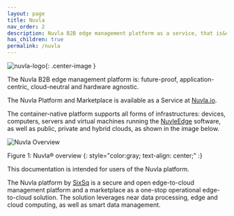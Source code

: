 ```yaml
---
layout: page
title: Nuvla
nav_order: 2
description: Nuvla B2B edge management platform as a service, that is&colon; future-proof, application-centric, cloud-neutral and hardware agnostic
has_children: true
permalink: /nuvla
---
```


![nuvla-logo](/assets/img/nuvla-logo.png){: .center-image }

The Nuvla B2B edge management platform is: future-proof, application-centric, cloud-neutral and hardware agnostic.

The Nuvla Platform and Marketplace is available as a Service at [Nuvla.io](https://nuvla.io).

The container-native platform supports all forms of infrastructures: devices, computers, servers and virtual machines running the [NuvleEdge](/nuvlaedge) software, as well as public, private and hybrid clouds, as shown in the image below.

![Nuvla Overview](/assets/img/nuvla-diagram.png)

Figure 1: Nuvla® overview
{: style="color:gray; text-align: center;" :}

This documentation is intended for users of the Nuvla platform.

The Nuvla platform by [SixSq](https://sixsq.com) is a secure and open edge-to-cloud management platform and a marketplace as a one-stop operational edge-to-cloud solution. The solution leverages near data processing, edge and cloud computing, as well as smart data management.
